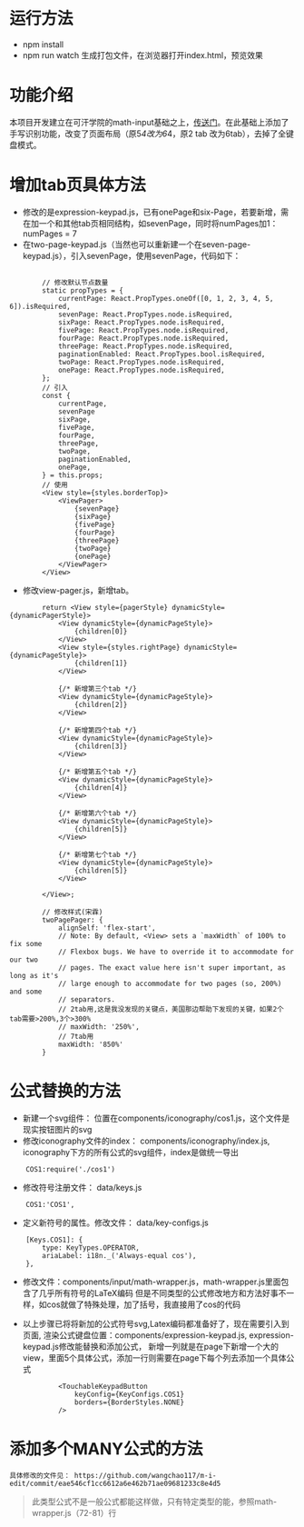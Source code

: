 
# 运行方法
* npm install
* npm run watch
生成打包文件，在浏览器打开index.html，预览效果

# 功能介绍
本项目开发建立在可汗学院的math-input基础之上，[传送门](https://github.com/Khan/math-input)。在此基础上添加了手写识别功能，改变了页面布局（原5*4改为6*4，原2 tab 改为6tab），去掉了全键盘模式。

# 增加tab页具体方法
* 修改的是expression-keypad.js，已有onePage和six-Page，若要新增，需在加一个和其他tab页相同结构，如sevenPage，同时将numPages加1：numPages = 7
* 在two-page-keypad.js（当然也可以重新建一个在seven-page-keypad.js），引入sevenPage，使用sevenPage，代码如下： 
```
    
        // 修改默认节点数量
        static propTypes = {
            currentPage: React.PropTypes.oneOf([0, 1, 2, 3, 4, 5, 6]).isRequired,
            sevenPage: React.PropTypes.node.isRequired,
            sixPage: React.PropTypes.node.isRequired,
            fivePage: React.PropTypes.node.isRequired,
            fourPage: React.PropTypes.node.isRequired,
            threePage: React.PropTypes.node.isRequired,
            paginationEnabled: React.PropTypes.bool.isRequired,
            twoPage: React.PropTypes.node.isRequired,
            onePage: React.PropTypes.node.isRequired,
        };
        // 引入
        const {
            currentPage,
            sevenPage
            sixPage,
            fivePage,
            fourPage,
            threePage,
            twoPage,
            paginationEnabled,
            onePage,
        } = this.props;
        // 使用
        <View style={styles.borderTop}>
            <ViewPager>
                {sevenPage}
                {sixPage}
                {fivePage}
                {fourPage}
                {threePage}
                {twoPage}
                {onePage}
            </ViewPager>
        </View>
```

* 修改view-pager.js，新增tab。
```
        return <View style={pagerStyle} dynamicStyle={dynamicPagerStyle}>
            <View dynamicStyle={dynamicPageStyle}>
                {children[0]}
            </View>
            <View style={styles.rightPage} dynamicStyle={dynamicPageStyle}>
                {children[1]}
            </View>
            
            {/* 新增第三个tab */}
            <View dynamicStyle={dynamicPageStyle}>
                {children[2]}
            </View>

            {/* 新增第四个tab */}
            <View dynamicStyle={dynamicPageStyle}>
                {children[3]}
            </View>
            
            {/* 新增第五个tab */}
            <View dynamicStyle={dynamicPageStyle}>
                {children[4]}
            </View>

            {/* 新增第六个tab */}
            <View dynamicStyle={dynamicPageStyle}>
                {children[5]}
            </View>

            {/* 新增第七个tab */}
            <View dynamicStyle={dynamicPageStyle}>
                {children[5]}
            </View>

        </View>;

        // 修改样式(宋霖)
        twoPagePager: {
            alignSelf: 'flex-start',
            // Note: By default, <View> sets a `maxWidth` of 100% to fix some
            // Flexbox bugs. We have to override it to accommodate for our two
            // pages. The exact value here isn't super important, as long as it's
            // large enough to accommodate for two pages (so, 200%) and some
            // separators.
            // 2tab用,这是我没发现的关键点，美国那边帮助下发现的关键，如果2个tab需要>200%,3个>300%
            // maxWidth: '250%',
            // 7tab用
            maxWidth: '850%'
        }
```

# 公式替换的方法
* 新建一个svg组件： 位置在components/iconography/cos1.js，这个文件是现实按钮图片的svg
* 修改iconography文件的index： components/iconography/index.js, iconography下方的所有公式的svg组件，index是做统一导出
```
    COS1:require('./cos1')
```
* 修改符号注册文件： data/keys.js
```
    COS1:'COS1',
```
* 定义新符号的属性。修改文件： data/key-configs.js
```
    [Keys.COS1]: {
        type: KeyTypes.OPERATOR,
        ariaLabel: i18n._('Always-equal cos'),
    },
```
*  修改文件：components/input/math-wrapper.js，math-wrapper.js里面包含了几乎所有符号的LaTeX编码
    但是不同类型的公式修改地方和方法好事不一样，如cos就做了特殊处理，加了括号，我直接用了cos的代码

* 以上步骤已将将新加的公式符号svg,Latex编码都准备好了，现在需要引入到页面, 
    渲染公式键盘位置：components/expression-keypad.js, expression-keypad.js修改能替换和添加公式，
    新增一列就是在page下新增一个大的view，里面5个具体公式，添加一行则需要在page下每个列去添加一个具体公式
```
            <TouchableKeypadButton
                keyConfig={KeyConfigs.COS1}
                borders={BorderStyles.NONE}
            />
```

# 添加多个MANY公式的方法
    具体修改的文件见： https://github.com/wangchao117/m-i-edit/commit/eae546cf1cc6612a6e462b71ae09681233c8e4d5
> 此类型公式不是一般公式都能这样做，只有特定类型的能，参照math-wrapper.js（72-81）行
